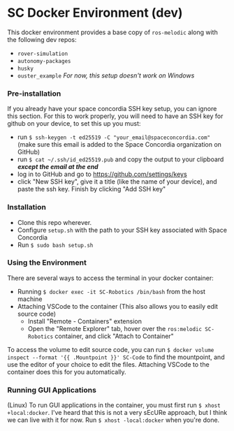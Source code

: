 # SC Docker Environment (dev)
This docker environment provides a base copy of `ros-melodic` along with the following dev repos:
- `rover-simulation`
- `autonomy-packages`
- `husky`
- `ouster_example`
*For now, this setup doesn't work on Windows*

### Pre-installation
If you already have your space concordia SSH key setup, you can ignore this section.
For this to work properly, you will need to have an SSH key for github on your device, to set this up you must:
- run `$ ssh-keygen -t ed25519 -C "your_email@spaceconcordia.com"` (make sure this email is added to the Space Concordia organization on GitHub)
- run `$ cat ~/.ssh/id_ed25519.pub` and copy the output to your clipboard ***except the email at the end***
- log in to GitHub and go to https://github.com/settings/keys 
- click "New SSH key", give it a title (like the name of your device), and paste the ssh key. Finish by clicking "Add SSH key"

### Installation
- Clone this repo wherever.
- Configure `setup.sh` with the path to your SSH key associated with Space Concordia
- Run `$ sudo bash setup.sh`

### Using the Environment
There are several ways to access the terminal in your docker container:
- Running `$ docker exec -it SC-Robotics /bin/bash` from the host machine
- Attaching VSCode to the container (This also allows you to easily edit source code)
    - Install "Remote - Containers" extension
    - Open the "Remote Explorer" tab, hover over the `ros:melodic SC-Robotics` container, and click "Attach to Container"

To access the volume to edit source code, you can run `$ docker volume inspect --format '{{ .Mountpoint }}' SC-Code` to find the mountpoint, and use the editor of your choice to edit the files. Attaching VSCode to the container does this for you automatically.

### Running GUI Applications
(Linux) To run GUI applications in the container, you must first run `$ xhost +local:docker`. I've heard that this is not a very sEcURe approach, but I think we can live with it for now. Run `$ xhost -local:docker` when you're done.